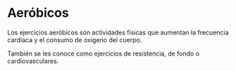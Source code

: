 # Aeróbicos

Los ejercicios aeróbicos son actividades físicas que aumentan la frecuencia cardíaca y el consumo de oxígeno del cuerpo. 

También se les conoce como ejercicios de resistencia, de fondo o cardiovasculares.